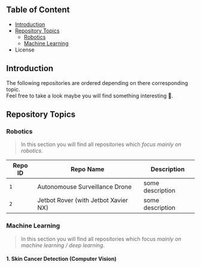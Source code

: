## Table of Content  
- [Introduction](#Introduction)  
- [Repository Topics](#Repository-Topics)
  - [Robotics](#Robotics)
  - [Machine Learning](#Machine-Learning)
- License      
<a name="headers"/>

## Introduction
The following repositories are ordered depending on there corresponding topic.\
Feel free to take a look maybe you will find something interesting 👀.

## Repository Topics

### Robotics
> In this section you will find all repositories which _focus mainly on robotics_.

| Repo ID | Repo Name | Description |
| --- | --- | --- |
| `1` | Autonomouse Surveillance Drone | some description |
| `2` | Jetbot Rover (with Jetbot Xavier NX) | some description |

### Machine Learning
> In this section you will find all repositories which focus _mainly on machine learning / deep learning_.
#### 1. Skin Cancer Detection (Computer Vision)

